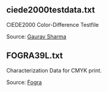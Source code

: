 

ciede2000testdata.txt
---
CIEDE2000 Color-Difference Testfile 

Source: [Gaurav Sharma](http://www.ece.rochester.edu/~gsharma/ciede2000/)


FOGRA39L.txt
---
Characterization Data for CMYK print.

Source: [Fogra](http://www.color.org/chardata/fogra39.xalter)
